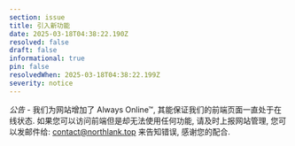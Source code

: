 ```yaml
---
section: issue
title: 引入新功能
date: 2025-03-18T04:38:22.190Z
resolved: false
draft: false
informational: true
pin: false
resolvedWhen: 2025-03-18T04:38:22.199Z
severity: notice
---
```

*公告* - 我们为网站增加了 Always Online™, 其能保证我们的前端页面一直处于在线状态. 如果您可以访问前端但是却无法使用任何功能, 请及时上报网站管理, 您可以发邮件给: contact@northlank.top 来告知错误, 感谢您的配合.